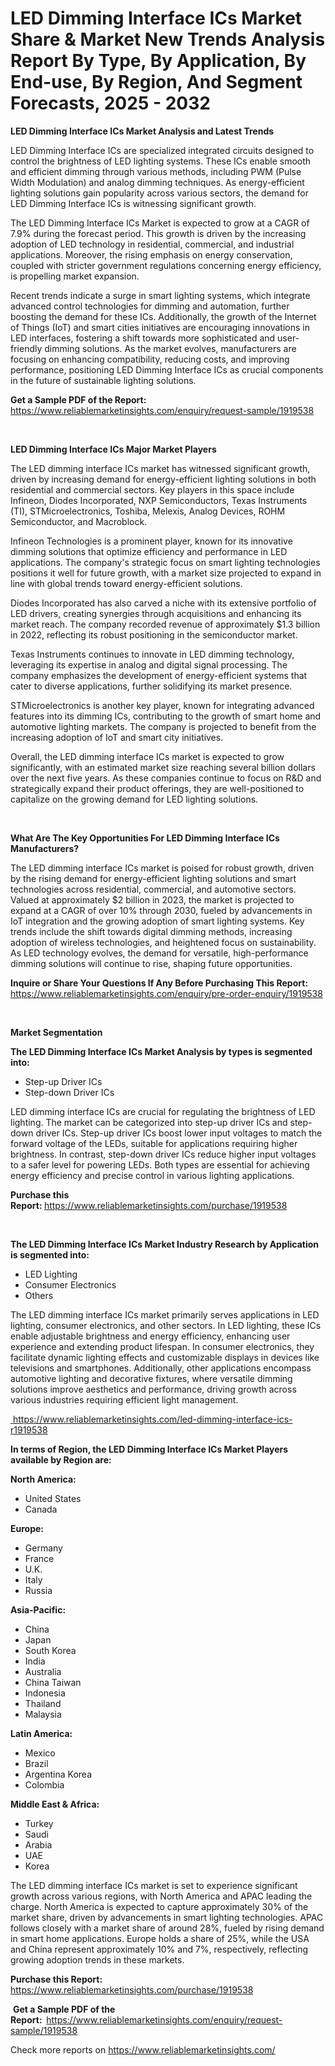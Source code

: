<p><h1>LED Dimming Interface ICs Market Share & Market New Trends Analysis Report By Type, By Application, By End-use, By Region, And Segment Forecasts, 2025 - 2032</h1></p><p><strong>LED Dimming Interface ICs Market Analysis and Latest Trends</strong></p>
<p><p>LED Dimming Interface ICs are specialized integrated circuits designed to control the brightness of LED lighting systems. These ICs enable smooth and efficient dimming through various methods, including PWM (Pulse Width Modulation) and analog dimming techniques. As energy-efficient lighting solutions gain popularity across various sectors, the demand for LED Dimming Interface ICs is witnessing significant growth.</p><p>The LED Dimming Interface ICs Market is expected to grow at a CAGR of 7.9% during the forecast period. This growth is driven by the increasing adoption of LED technology in residential, commercial, and industrial applications. Moreover, the rising emphasis on energy conservation, coupled with stricter government regulations concerning energy efficiency, is propelling market expansion.</p><p>Recent trends indicate a surge in smart lighting systems, which integrate advanced control technologies for dimming and automation, further boosting the demand for these ICs. Additionally, the growth of the Internet of Things (IoT) and smart cities initiatives are encouraging innovations in LED interfaces, fostering a shift towards more sophisticated and user-friendly dimming solutions. As the market evolves, manufacturers are focusing on enhancing compatibility, reducing costs, and improving performance, positioning LED Dimming Interface ICs as crucial components in the future of sustainable lighting solutions.</p></p>
<p><strong>Get a Sample PDF of the Report:&nbsp;</strong> <a href="https://www.reliablemarketinsights.com/enquiry/request-sample/1919538?utm_campaign=2531&utm_medium=2&utm_source=Github&utm_content=ia&utm_term=07042025&utm_id=led-dimming-interface-ics">https://www.reliablemarketinsights.com/enquiry/request-sample/1919538</a></p>
<p>&nbsp;</p>
<p><strong>LED Dimming Interface ICs Major Market Players</strong></p>
<p><p>The LED dimming interface ICs market has witnessed significant growth, driven by increasing demand for energy-efficient lighting solutions in both residential and commercial sectors. Key players in this space include Infineon, Diodes Incorporated, NXP Semiconductors, Texas Instruments (TI), STMicroelectronics, Toshiba, Melexis, Analog Devices, ROHM Semiconductor, and Macroblock.</p><p>Infineon Technologies is a prominent player, known for its innovative dimming solutions that optimize efficiency and performance in LED applications. The company's strategic focus on smart lighting technologies positions it well for future growth, with a market size projected to expand in line with global trends toward energy-efficient solutions.</p><p>Diodes Incorporated has also carved a niche with its extensive portfolio of LED drivers, creating synergies through acquisitions and enhancing its market reach. The company recorded revenue of approximately $1.3 billion in 2022, reflecting its robust positioning in the semiconductor market.</p><p>Texas Instruments continues to innovate in LED dimming technology, leveraging its expertise in analog and digital signal processing. The company emphasizes the development of energy-efficient systems that cater to diverse applications, further solidifying its market presence.</p><p>STMicroelectronics is another key player, known for integrating advanced features into its dimming ICs, contributing to the growth of smart home and automotive lighting markets. The company is projected to benefit from the increasing adoption of IoT and smart city initiatives.</p><p>Overall, the LED dimming interface ICs market is expected to grow significantly, with an estimated market size reaching several billion dollars over the next five years. As these companies continue to focus on R&D and strategically expand their product offerings, they are well-positioned to capitalize on the growing demand for LED lighting solutions.</p></p>
<p>&nbsp;</p>
<p><strong>What Are The Key Opportunities For LED Dimming Interface ICs Manufacturers?</strong></p>
<p><p>The LED dimming interface ICs market is poised for robust growth, driven by the rising demand for energy-efficient lighting solutions and smart technologies across residential, commercial, and automotive sectors. Valued at approximately $2 billion in 2023, the market is projected to expand at a CAGR of over 10% through 2030, fueled by advancements in IoT integration and the growing adoption of smart lighting systems. Key trends include the shift towards digital dimming methods, increasing adoption of wireless technologies, and heightened focus on sustainability. As LED technology evolves, the demand for versatile, high-performance dimming solutions will continue to rise, shaping future opportunities.</p></p>
<p><strong>Inquire or Share Your Questions If Any Before Purchasing This Report:</strong> <a href="https://www.reliablemarketinsights.com/enquiry/pre-order-enquiry/1919538?utm_campaign=2531&utm_medium=2&utm_source=Github&utm_content=ia&utm_term=07042025&utm_id=led-dimming-interface-ics">https://www.reliablemarketinsights.com/enquiry/pre-order-enquiry/1919538</a></p>
<p>&nbsp;</p>
<p><strong>Market Segmentation</strong></p>
<p><strong>The LED Dimming Interface ICs Market Analysis by types is segmented into:</strong></p>
<p><ul><li>Step-up Driver ICs</li><li>Step-down Driver ICs</li></ul></p>
<p><p>LED dimming interface ICs are crucial for regulating the brightness of LED lighting. The market can be categorized into step-up driver ICs and step-down driver ICs. Step-up driver ICs boost lower input voltages to match the forward voltage of the LEDs, suitable for applications requiring higher brightness. In contrast, step-down driver ICs reduce higher input voltages to a safer level for powering LEDs. Both types are essential for achieving energy efficiency and precise control in various lighting applications.</p></p>
<p><strong>Purchase this Report:&nbsp;</strong><a href="https://www.reliablemarketinsights.com/purchase/1919538?utm_campaign=2531&utm_medium=2&utm_source=Github&utm_content=ia&utm_term=07042025&utm_id=led-dimming-interface-ics">https://www.reliablemarketinsights.com/purchase/1919538</a></p>
<p>&nbsp;</p>
<p><strong>The LED Dimming Interface ICs Market Industry Research by Application is segmented into:</strong></p>
<p><ul><li>LED Lighting</li><li>Consumer Electronics</li><li>Others</li></ul></p>
<p><p>The LED dimming interface ICs market primarily serves applications in LED lighting, consumer electronics, and other sectors. In LED lighting, these ICs enable adjustable brightness and energy efficiency, enhancing user experience and extending product lifespan. In consumer electronics, they facilitate dynamic lighting effects and customizable displays in devices like televisions and smartphones. Additionally, other applications encompass automotive lighting and decorative fixtures, where versatile dimming solutions improve aesthetics and performance, driving growth across various industries requiring efficient light management.</p></p>
<p><a href="https://www.reliablemarketinsights.com/led-dimming-interface-ics-r1919538?utm_campaign=2531&utm_medium=2&utm_source=Github&utm_content=ia&utm_term=07042025&utm_id=led-dimming-interface-ics">&nbsp;https://www.reliablemarketinsights.com/led-dimming-interface-ics-r1919538</a></p>
<p><strong>In terms of Region, the LED Dimming Interface ICs Market Players available by Region are:</strong></p>
<p>
    <p> <strong> North America: </strong>
        <ul>
            <li>United States</li>
            <li>Canada</li>
        </ul>
        </p> 
    <p> <strong> Europe: </strong>
        <ul>
            <li>Germany</li>
            <li>France</li>
            <li>U.K.</li>
            <li>Italy</li>
            <li>Russia</li>
        </ul>
        </p> 
    <p> <strong> Asia-Pacific: </strong>
        <ul>
            <li>China</li>
            <li>Japan</li>
            <li>South Korea</li>
            <li>India</li>
            <li>Australia</li>
            <li>China Taiwan</li>
            <li>Indonesia</li>
            <li>Thailand</li>
            <li>Malaysia</li>
        </ul>
        </p> 
    <p> <strong> Latin America: </strong>
        <ul>
            <li>Mexico</li>
            <li>Brazil</li>
            <li>Argentina Korea</li>
            <li>Colombia</li>
        </ul>
        </p> 
    <p> <strong> Middle East & Africa: </strong>
        <ul>
            <li>Turkey</li>
            <li>Saudi</li>
            <li>Arabia</li>
            <li>UAE</li>
            <li>Korea</li>
        </ul>
    </p>
    </p>
<p><p>The LED dimming interface ICs market is set to experience significant growth across various regions, with North America and APAC leading the charge. North America is expected to capture approximately 30% of the market share, driven by advancements in smart lighting technologies. APAC follows closely with a market share of around 28%, fueled by rising demand in smart home applications. Europe holds a share of 25%, while the USA and China represent approximately 10% and 7%, respectively, reflecting growing adoption trends in these markets.</p></p>
<p><strong>Purchase this Report: </strong><a href="https://www.reliablemarketinsights.com/purchase/1919538?utm_campaign=2531&utm_medium=2&utm_source=Github&utm_content=ia&utm_term=07042025&utm_id=led-dimming-interface-ics">https://www.reliablemarketinsights.com/purchase/1919538</a></p>
<p>&nbsp;<strong>Get a Sample PDF of the Report:&nbsp;&nbsp;</strong><a href="https://www.reliablemarketinsights.com/enquiry/request-sample/1919538?utm_campaign=2531&utm_medium=2&utm_source=Github&utm_content=ia&utm_term=07042025&utm_id=led-dimming-interface-ics">https://www.reliablemarketinsights.com/enquiry/request-sample/1919538</a></p>
<p><strong></strong></p>
<p>Check more reports on <a href="https://www.reliablemarketinsights.com/?utm_campaign=2531&utm_medium=2&utm_source=Github&utm_content=ia&utm_term=07042025&utm_id=led-dimming-interface-ics">https://www.reliablemarketinsights.com/</a></p>